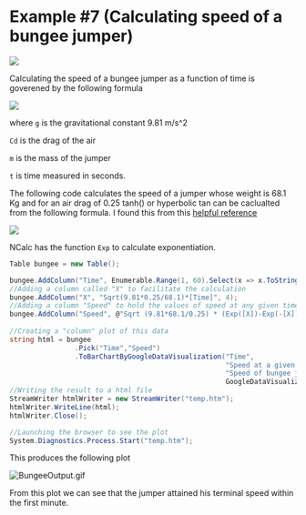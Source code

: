 Example #7 (Calculating speed of a bungee jumper)
==============

<img src ="http://www.worldvisiontours.com/images/peak/bungy_jumping_in_nepal.jpg"/>

Calculating the speed of a bungee jumper as a function of time is goverened by the following formula 

<img src="https://pbs.twimg.com/media/CGb_sywUQAAIk2z.png" border="0"/>

where 
```g``` is the gravitational constant 9.81 m/s^2 

```Cd``` is the drag of the air 

```m``` is the mass of the jumper 

```t``` is time measured in seconds. 

The following code calculates the speed of a jumper whose weight is 68.1 Kg and for an air drag of 0.25
tanh() or hyperbolic tan can be caclualted from the following formula. I found this from this [helpful reference]( 
http://math2.org/math/trig/hyperbolics.htm) 

<img src="https://pbs.twimg.com/media/CGcAU-1UgAAk_2E.png" border="0" />

NCalc has the function ```Exp``` to calculate exponentiation. 

```csharp 
Table bungee = new Table();

bungee.AddColumn("Time", Enumerable.Range(1, 60).Select(x => x.ToString()).ToList());
//Adding a column called "X" to facilitate the calculation
bungee.AddColumn("X", "Sqrt(9.81*0.25/68.1)*[Time]", 4);
//Adding a column "Speed" to hold the values of speed at any given time
bungee.AddColumn("Speed", @"Sqrt (9.81*68.1/0.25) * (Exp([X])-Exp(-[X]))/(Exp([X])+Exp(-[X]))", 5);
            
//Creating a "column" plot of this data
string html = bungee
                .Pick("Time","Speed")
                .ToBarChartByGoogleDataVisualization("Time",
                                                     "Speed at a given time",
                                                     "Speed of bungee jumper",
                                                     GoogleDataVisualizationcs.BarChartType.Column);
//Writing the result to a html file            
StreamWriter htmlWriter = new StreamWriter("temp.htm");
htmlWriter.WriteLine(html);
htmlWriter.Close();

//Launching the browser to see the plot
System.Diagnostics.Process.Start("temp.htm");
```

This produces the following plot 

<!--<img src="http://gifyu.com/images/bungeeop.png" alt="bungeeop.png" border="0" />-->
<img src="http://gifyu.com/images/BungeeOutput.gif" alt="BungeeOutput.gif" border="0" />

From this plot we can see that the jumper attained his terminal speed within the first minute. 
